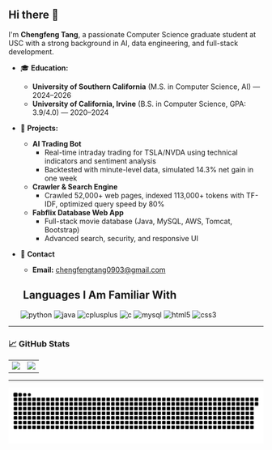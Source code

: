 ## Hi there 👋

I'm **Chengfeng Tang**, a passionate Computer Science graduate student at USC with a strong background in AI, data engineering, and full-stack development.

- 🎓 **Education:**
  - **University of Southern California** (M.S. in Computer Science, AI) — 2024–2026
  - **University of California, Irvine** (B.S. in Computer Science, GPA: 3.9/4.0) — 2020–2024

- 🚀 **Projects:**
  - **AI Trading Bot** 
    - Real-time intraday trading for TSLA/NVDA using technical indicators and sentiment analysis
    - Backtested with minute-level data, simulated 14.3% net gain in one week
  - **Crawler & Search Engine** 
    - Crawled 52,000+ web pages, indexed 113,000+ tokens with TF-IDF, optimized query speed by 80%
  - **Fabflix Database Web App** 
    - Full-stack movie database (Java, MySQL, AWS, Tomcat, Bootstrap)
    - Advanced search, security, and responsive UI

- 🔗 **Contact**
  - **Email:** chengfengtang0903@gmail.com

  
  <h2> &nbsp;Languages I Am Familiar With</h2>
  <p align="left">
    <img src="https://cdn.jsdelivr.net/gh/devicons/devicon/icons/python/python-original.svg" alt="python" width="45" height="45"/>
    <img src="https://cdn.jsdelivr.net/gh/devicons/devicon/icons/java/java-original.svg" alt="java" width="45" height="45"/>
    <img src="https://cdn.jsdelivr.net/gh/devicons/devicon/icons/cplusplus/cplusplus-original.svg" alt="cplusplus" width="45" height="45"/>
    <img src="https://cdn.jsdelivr.net/gh/devicons/devicon/icons/c/c-original.svg" alt="c" width="45" height="45"/>
    <img src="https://cdn.jsdelivr.net/gh/devicons/devicon/icons/mysql/mysql-original.svg" alt="mysql" width="45" height="45"/>
    <img src="https://cdn.jsdelivr.net/gh/devicons/devicon/icons/html5/html5-original.svg" alt="html5" width="45" height="45"/>
    <img src="https://cdn.jsdelivr.net/gh/devicons/devicon/icons/css3/css3-original.svg" alt="css3" width="45" height="45"/>
  </p>

---

### 📈 GitHub Stats
<table>
  <tr>
    <td>
      <img src="https://github-readme-stats.vercel.app/api?username=ChengfengTang&show_icons=true&theme=radical" width="400"/>
    </td>
    <td>
      <img src="https://github-readme-stats.vercel.app/api/top-langs/?username=ChengfengTang&layout=compact&theme=radical" width="400"/>
    </td>
  </tr>
</table>

---
![Snake animation](https://github.com/ChengfengTang/ChengfengTang/blob/output/github-contribution-grid-snake.svg)

<!-- Feel free to add more sections or personalize further! -->

